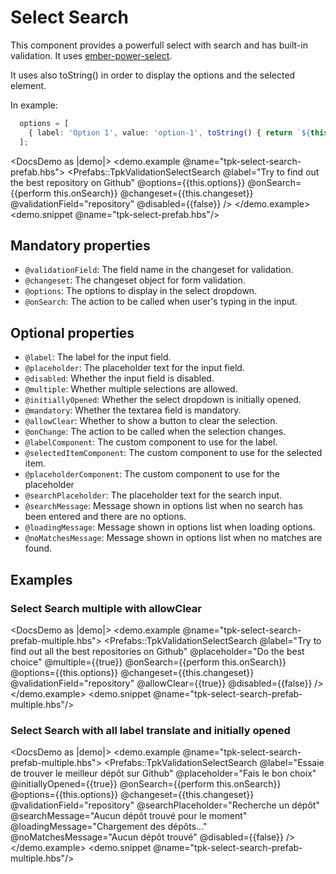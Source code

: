 # Select Search

This component provides a powerfull select with search and has built-in validation. It uses [ember-power-select](https://ember-power-select.com/).

It uses also toString() in order to display the options and the selected element.

In example: 

```ts
  options = [
    { label: 'Option 1', value: 'option-1', toString() { return `${this.label}`; } }
  ];
```

<DocsDemo as |demo|>
  <demo.example @name="tpk-select-search-prefab.hbs">
      <Prefabs::TpkValidationSelectSearch
        @label="Try to find out the best repository on Github"
        @options={{this.options}}
        @onSearch={{perform this.onSearch}}
        @changeset={{this.changeset}} 
        @validationField="repository"
        @disabled={{false}}
      />
  </demo.example>
  <demo.snippet @name="tpk-select-prefab.hbs"/>
</DocsDemo>

## Mandatory properties

- `@validationField`: The field name in the changeset for validation.
- `@changeset`: The changeset object for form validation.
- `@options`: The options to display in the select dropdown.
- `@onSearch`: The action to be called when user's typing in the input.

## Optional properties

- `@label`: The label for the input field.
- `@placeholder`: The placeholder text for the input field.
- `@disabled`: Whether the input field is disabled.
- `@multiple`: Whether multiple selections are allowed.
- `@initiallyOpened`: Whether the select dropdown is initially opened.
- `@mandatory`: Whether the textarea field is mandatory.
- `@allowClear`: Whether to show a button to clear the selection.
- `@onChange`: The action to be called when the selection changes. 
- `@labelComponent`: The custom component to use for the label.
- `@selectedItemComponent`: The custom component to use for the selected item.
- `@placeholderComponent`: The custom component to use for the placeholder
- `@searchPlaceholder`: The placeholder text for the search input.
- `@searchMessage`: Message shown in options list when no search has been entered and there are no options.
- `@loadingMessage`: Message shown in options list when loading options.
- `@noMatchesMessage`: Message shown in options list when no matches are found.

## Examples

### Select Search multiple with allowClear

<DocsDemo as |demo|>
  <demo.example @name="tpk-select-search-prefab-multiple.hbs">
      <Prefabs::TpkValidationSelectSearch
        @label="Try to find out all the best repositories on Github"
        @placeholder="Do the best choice"
        @multiple={{true}}
        @onSearch={{perform this.onSearch}}
        @options={{this.options}}
        @changeset={{this.changeset}} 
        @validationField="repository"
        @allowClear={{true}}
        @disabled={{false}}
      />
  </demo.example>
  <demo.snippet @name="tpk-select-search-prefab-multiple.hbs"/>
</DocsDemo>

### Select Search with all label translate and initially opened

<DocsDemo as |demo|>
  <demo.example @name="tpk-select-search-prefab-multiple.hbs">
      <Prefabs::TpkValidationSelectSearch
        @label="Essaie de trouver le meilleur dépôt sur Github"
        @placeholder="Fais le bon choix"
        @initiallyOpened={{true}}
        @onSearch={{perform this.onSearch}}
        @options={{this.options}}
        @changeset={{this.changeset}} 
        @validationField="repository"
        @searchPlaceholder="Recherche un dépôt"
        @searchMessage="Aucun dépôt trouvé pour le moment"
        @loadingMessage="Chargement des dépôts..."
        @noMatchesMessage="Aucun dépôt trouvé"
        @disabled={{false}}
      />
  </demo.example>
  <demo.snippet @name="tpk-select-search-prefab-multiple.hbs"/>
</DocsDemo>
